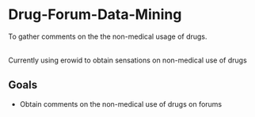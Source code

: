 # Drug-Forum-Data-Mining
To gather comments on the the non-medical usage of drugs.

<br>Currently using erowid to obtain sensations on non-medical use of drugs

## Goals
 - Obtain comments on the non-medical use of drugs on forums
 


